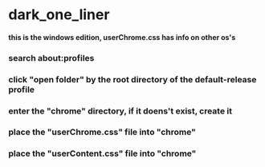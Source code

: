 # dark_one_liner
#### this is the windows edition, userChrome.css has info on other os's
### search about:profiles
### click "open folder" by the root directory of the default-release profile
### enter the "chrome" directory, if it doens't exist, create it
### place the "userChrome.css" file into "chrome"
### place the "userContent.css" file into "chrome"
